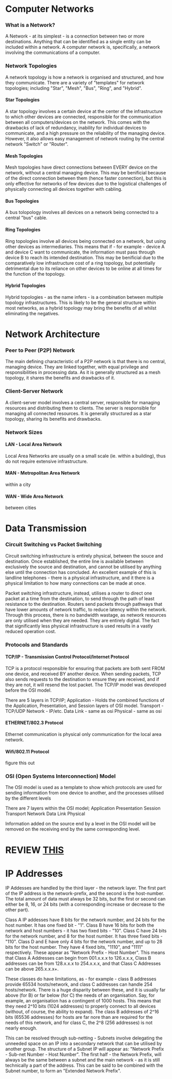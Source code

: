 # Computer Networks

### What is a Network?
A Network - at its simplest - is a connection between two or more destinations. Anything that can be identified as a single entity can be included within a network. A computer network is, specifically, a network involving the communications of a computer.

### Network Topologies
A network topology is how a network is organised and structured, and how they communicate. There are a variety of "templates" for network topologies; including "Star", "Mesh", "Bus", "Ring", and "Hybrid".

#### Star Topologies
A star topology involves a certain device at the center of the infrastructure to which other devices are connected, responsible for the communication between all computers/devices on the network. This comes with the drawbacks of lack of redundancy, inability for individual devices to communicate, and a high pressure on the reliability of the managing device. However, it also allows easy management of network routing by the central network "Switch" or "Router".

#### Mesh Topologies
Mesh topologies have direct connections between EVERY device on the network, without a central managing device. This may be benificial because of the direct connection between them (hence faster connection), but this is only effective for networks of few devices due to the logistical challenges of physically connecting all devices together with cabling.

#### Bus Topologies
A bus tolopology involves all devices on a network being connected to a central "bus" cable. 

#### Ring Topologies
Ring topologies involve all devices being connected on a network, but using other devices as intermediaries. This means that if - for example - device A and device C want to communicate, the information must pass through device B to reach its intended destination. This may be benificial due to the comparatively low infrastructure cost of a ring topology, but potentially detrimental due to its reliance on other devices to be online at all times for the function of the topology.

#### Hybrid Topologies
Hybrid topologies - as the name infers - is a combination between multiple topology infrastructures. This is likely to be the general structure within most networks, as a hybrid topology may bring the benefits of all whilst eliminating the negatives.

# Network Architecture
### Peer to Peer (P2P) Network
The main defining characteristic of a P2P network is that there is no central, managing device. They are linked together, with equal privilege and responsibilities in processing data. As it is generally structured as a mesh topology, it shares the benefits and drawbacks of it.

### Client-Server Network
A client-server model involves a central server, responsible for managing resources and distributing them to clients. The server is responsible for managing all connected resources. It is generally structured as a star topology, sharing its benefits and drawbacks.

### Network Sizes
#### LAN - Local Area Network
Local Area Networks are usually on a small scale (ie. within a building), thus do not require extensive infrastructure.
#### MAN - Metropolitan Area Network
within a city
#### WAN - Wide Area Network
between cities

# Data Transmission

### Circuit Switching vs Packet Switching
Circuit switching infrastructure is entirely physical, between the souce and destination. Once established, the entire line is available between exclusively the source and destination, and cannot be utilised by anything else until the connection has concluded. An excellent example of this is landline telephones - there is a physical infrastructure, and it there is a physical limitation to how many connections can be made at once. 

Packet switching infrastructure, instead, utilises a router to direct one packet at a time from the destination, to send through the path of least resistance to the destination. Routers send packets through pathways that have lower amounts of network traffic, to reduce latency within the network. Through this process, there is no bandwidth wastage, as network resources are only utilised when they are needed. They are entirely digital. The fact that significantly less physical infrastructure is used results in a vastly reduced operation cost.

### Protocols and Standards

#### TCP/IP - Transmission Control Protocol/Internet Protocol
TCP is a protocol responsible for ensuring that packets are both sent FROM one device, and received BY another device. When sending packets, TCP also sends requests to the destination to ensure they are received, and if they are not, it will resend the lost packet. The TCP/IP model was developed before the OSI model.

There are 5 layers in TCP/IP;
Application - Holds the combined functions of the Application, Presentation, and Session layers of OSI model.
Transport - TCP/UDP
Network - IP/etc.
Data Link - same as osi
Physical - same as osi

#### ETHERNET/802.3 Protocol
Ethernet communication is physical only communication for the local area network. 

#### Wifi/802.11 Protocol
figure this out


### OSI (Open Systems Interconnection) Model
The OSI model is used as a template to show which protocols are used for sending information from one device to another, and the processes utilised by the different levels

There are 7 layers within the OSI model;
Application
Presentation
Session
Transport
Network
Data Link
Physical

Information added on the source end by a level in the OSI model will be removed on the receiving end by the same corresponding level.

# REVIEW [THIS](https://miro.medium.com/max/1024/1*17Zz6v0HWIzgiOzQYmO6lA.jpeg)

# IP Addresses

IP Addesses are handled by the third layer - the network layer.
The first part of the IP address is the network-prefix, and the second is the host-number. The total amount of data must always be 32 bits, but the first or second can either be 8, 16, or 24 bits (with a corresponding increase or decrease to the other part).

Class A IP addesses have 8 bits for the network number, and 24 bits for the host number. It has one fixed bit - "1".
Class B have 16 bits for both the network and host numbers - it has two fixed bits - "10".
Class C have 24 bits for the network number, and 8 for the host number. It has three fixed bits - "110".
Class D and E have only 4 bits for the network number, and up to 28 bits for the host number. They have 4 fixed bits, "1110", and "1111" respectively.
These appear as "Network Prefix - Host Number".
This means that Class A Addresses can begin from 001.x.x.x to 126.x.x.x, Class B addresses can be from 128.x.x.x to 254.x.x.x, and that Class C Addresses can be above 265.x.x.x+.

These classes do have limitations, as - for example - class B addresses provide 65534 hosts/network, and class C addresses can handle 254 hosts/network. There is a huge disparity between these, and it is usually far above (for B) or far below (for C) the needs of an organisation. Say, for example, an organisation has a contingent of 1000 hosts. This means that they need 2^10 bits (1024 addresses) to properly connect to all devices (without, of course, the ability to expand). The class B addresses of 2^16 bits (65536 addresses) for hosts are far nore than are required for the needs of this network, and for class C, the 2^8 (256 addresses) is not nearly enough.

This can be resolved through sub-netting - Subnets involve delegating the unneeded space on an IP into a secondary network that can be utilised by another group. The structure of a Subnet IP will appear as:
"Network Prefix - Sub-net Number - Host Number".
The first half - the Network Prefix, will always be the same between a subnet and the main network - as it is still technically a part of the address. This can be said to be combined with the Subnet number, to form an "Extended Network Prefix".
